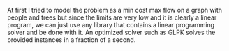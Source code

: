 At first I tried to model the problem as a min cost max flow on a graph with people and trees but since the limits
are very low and it is clearly a linear program, we can just use any library that contains a linear programming solver
and be done with it. An optimized solver such as GLPK solves the provided instances in a fraction of a second.
